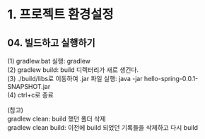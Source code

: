 # 1. 프로젝트 환경설정
## 04. 빌드하고 실행하기
(1) gradlew.bat 실행: gradlew   
(2) gradlew build: build 디렉터리가 새로 생긴다.   
(3) ./build/libs로 이동하여 .jar 파일 실행: java -jar hello-spring-0.0.1-SNAPSHOT.jar   
(4) ctrl+c로 종료   

(참고)   
gradlew clean: build 했던 폴더 삭제   
gradlew clean build: 이전에 build 되었던 기록들을 삭제하고 다시 build
